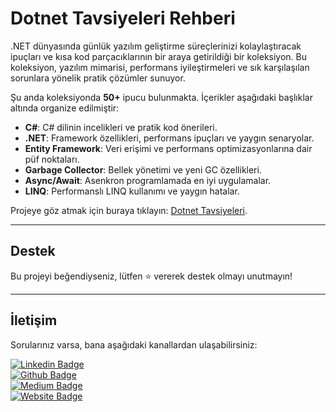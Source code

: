 # Dotnet Tavsiyeleri Rehberi

.NET dünyasında günlük yazılım geliştirme süreçlerinizi kolaylaştıracak ipuçları ve kısa kod parçacıklarının bir araya getirildiği bir koleksiyon. Bu koleksiyon, yazılım mimarisi, performans iyileştirmeleri ve sık karşılaşılan sorunlara yönelik pratik çözümler sunuyor.

Şu anda koleksiyonda **50+** ipucu bulunmakta. İçerikler aşağıdaki başlıklar altında organize edilmiştir:

- **C#**: C# dilinin incelikleri ve pratik kod önerileri.
- **.NET**: Framework özellikleri, performans ipuçları ve yaygın senaryolar.
- **Entity Framework**: Veri erişimi ve performans optimizasyonlarına dair püf noktaları.
- **Garbage Collector**: Bellek yönetimi ve yeni GC özellikleri.
- **Async/Await**: Asenkron programlamada en iyi uygulamalar.
- **LINQ**: Performanslı LINQ kullanımı ve yaygın hatalar.

Projeye göz atmak için buraya tıklayın: [Dotnet Tavsiyeleri](https://muratdincc.github.io/dotnet-tips-turkish/).

---

## Destek

Bu projeyi beğendiyseniz, lütfen ⭐ vererek destek olmayı unutmayın!

---

## İletişim

Sorularınız varsa, bana aşağıdaki kanallardan ulaşabilirsiniz:

[![Linkedin Badge](https://img.shields.io/badge/Murat%20Dinç-0077B5?style=flat&logo=linkedin&logoColor=white)](https://linkedin.com/in/muratdincc)  
[![Github Badge](https://img.shields.io/badge/muratdincc-100000?style=flat&logo=github&logoColor=white)](https://github.com/muratdincc/)  
[![Medium Badge](https://img.shields.io/badge/Medium-12100E?style=flat&logo=medium&logoColor=white)](https://medium.com/muratdincc)  
[![Website Badge](https://img.shields.io/badge/Website-muratdinc.dev-4CAF50?style=flat&logo=internetexplorer&logoColor=white)](https://muratdinc.dev)
